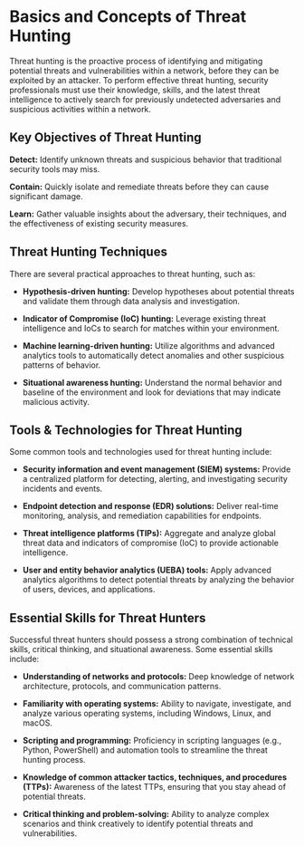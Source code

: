 # Basics and Concepts of Threat Hunting
Threat hunting is the proactive process of identifying and mitigating potential threats and vulnerabilities within a network, before they can be exploited by an attacker. To perform effective threat hunting, security professionals must use their knowledge, skills, and the latest threat intelligence to actively search for previously undetected adversaries and suspicious activities within a network.

## Key Objectives of Threat Hunting
**Detect:** Identify unknown threats and suspicious behavior that traditional security tools may miss.

**Contain:** Quickly isolate and remediate threats before they can cause significant damage.

**Learn:** Gather valuable insights about the adversary, their techniques, and the effectiveness of existing security measures.

## Threat Hunting Techniques
There are several practical approaches to threat hunting, such as:

* **Hypothesis-driven hunting:** Develop hypotheses about potential threats and validate them through data analysis and investigation.

* **Indicator of Compromise (IoC) hunting:** Leverage existing threat intelligence and IoCs to search for matches within your environment.

* **Machine learning-driven hunting:** Utilize algorithms and advanced analytics tools to automatically detect anomalies and other suspicious patterns of behavior.

* **Situational awareness hunting:** Understand the normal behavior and baseline of the environment and look for deviations that may indicate malicious activity.

## Tools & Technologies for Threat Hunting
Some common tools and technologies used for threat hunting include:

* **Security information and event management (SIEM) systems:** Provide a centralized platform for detecting, alerting, and investigating security incidents and events.

* **Endpoint detection and response (EDR) solutions:** Deliver real-time monitoring, analysis, and remediation capabilities for endpoints.

* **Threat intelligence platforms (TIPs):** Aggregate and analyze global threat data and indicators of compromise (IoC) to provide actionable intelligence.
* **User and entity behavior analytics (UEBA) tools:** Apply advanced analytics algorithms to detect potential threats by analyzing the behavior of users, devices, and applications.

## Essential Skills for Threat Hunters
Successful threat hunters should possess a strong combination of technical skills, critical thinking, and situational awareness. Some essential skills include:

* **Understanding of networks and protocols:** Deep knowledge of network architecture, protocols, and communication patterns.

* **Familiarity with operating systems:** Ability to navigate, investigate, and analyze various operating systems, including Windows, Linux, and macOS.

* **Scripting and programming:** Proficiency in scripting languages (e.g., Python, PowerShell) and automation tools to streamline the threat hunting process.

* **Knowledge of common attacker tactics, techniques, and procedures (TTPs):** Awareness of the latest TTPs, ensuring that you stay ahead of potential threats.

* **Critical thinking and problem-solving:** Ability to analyze complex scenarios and think creatively to identify potential threats and vulnerabilities.